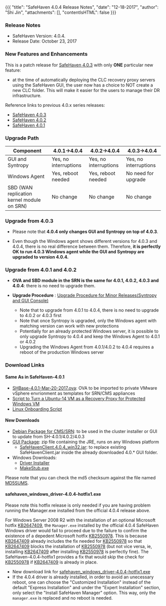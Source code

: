{{{
  "title": "SafeHaven 4.0.4 Release Notes",
  "date": "12-18-2017",
  "author": "Shi Jin",
  "attachments": [],
  "contentIsHTML": false
}}}

### Release Notes

- SafeHaven Version: 4.0.4.
- Release Date: October 23, 2017

### New Features and Enhancements

This is a patch release for [SafeHaven 4.0.3](safehaven-4.0.3-release.md) with only **ONE** particular new feature: 

* at the time of automatically deploying the CLC recovery proxy servers using the SafeHaven GUI, the user now has a choice to NOT create  a new CLC folder. This will make it easier for the users to manage their DR infrastructure.

Reference links to previous 4.0.x series releases:
*  [SafeHaven 4.0.3](safehaven-4.0.3-release.md)
*  [SafeHaven 4.0.2](safehaven-4.0.2-release.md)
*  [SafeHaven 4.0.1](safehaven-4.0.1-release.md)



 
 ### Upgrade Path 

|Component|4.0.1->4.0.4|4.0.2->4.0.4|4.0.3->4.0.4
|----|----|----|----| 
|GUI and Syntropy|Yes, no interruptions|Yes, no interruptions|Yes, no interruptions|
|Windows Agent|Yes, reboot needed|Yes, reboot needed|No need for upgrade|
|SBD (WAN replication kernel module on SRN)|No change|No change| No change|

### Upgrade from 4.0.3

* Please note that **4.0.4 only changes GUI and Syntropy on top of 4.0.3**. 

* Even though the Windows agent shows different versions for 4.0.3 and 4.0.4, there is no real difference between them. Therefore, **it is perfectly OK to run 4.0.3 Windows agent while the GUI and Syntropy are upgraded to version 4.0.4.**

### Upgrade from 4.0.1 and 4.0.2

* **OVA and SBD module in the SRN is the same for 4.0.1, 4.0.2, 4.0.3 and 4.0.4**: there is no need to upgrade them.

* **Upgrade Procedure** : [Upgrade Procedure for Minor Releases(Syntropy and GUI Console)](Upgrade-Procedure-for-Minor-Releases-Syntropy-and-GUI.md)
  * Note that to upgrade from 4.0.1 to 4.0.4, there is no need to upgrade to 4.0.2 or 4.0.3 first
  * Note that once Syntropy is upgraded, only the Windows agent with matching version can work with new protections
  * Potentially for an already protected Windows server, it is possible to only upgrade Syntropy to 4.0.4 and keep the Windows Agent to 4.0.1 or 4.0.2
  * Upgrading the Windows Agent from 4.0.1/4.0.2 to 4.0.4 requires a reboot of the production Windows server

### Download Links

#### Same As in SafeHaven-4.0.1

* [SHBase-4.0.1-Mar-20-2017.ova](https://download.safehaven.ctl.io/SH-4.0.1/SHBase-4.0.1-Mar-20-2017.ova): OVA to be imported to private VMware vSphere envrionment as templates for SRN/CMS appliances
* [Script to Turn a Ubuntu-14 VM as a Recovery Proxy for Protected Windows VM](https://download.safehaven.ctl.io/SH-4.0.1/makestub_for_windows.sh)
* [Linux Onboarding Script](./linux-onboarding-releases.md)

#### New Downloads

* [Debian Package for CMS/SRN](https://download.safehaven.ctl.io/SH-4.0.4/safehaven-4.0.4.deb): to be used in the cluster installer or GUI to update from SH-4.0.1/4.0.2/4.0.3
* [GUI Package](https://download.safehaven.ctl.io/SH-4.0.4/SafeHavenConsole-4.0.4.zip): zip file containing the JRE, runs on any Windows platform
  * [SafeHavenClient.4.0.4_win32.jar](https://download.safehaven.ctl.io/SH-4.0.4/SafeHavenClient.4.0.4_win32.jar): to replace existing SafeHavenClient.jar inside the already downloaded 4.0.* GUI folder.
* Windows Downloads:
  * [Driver Installer](https://download.safehaven.ctl.io/SH-4.0.4/safehaven_windows_driver-4.0.4.exe)
  * [MakeStub.exe](https://download.safehaven.ctl.io/SH-4.0.4/MakeStub-4.0.4.exe)
  
Please note that you can check the md5 checksum against the file named [MD5SUMS](https://download.safehaven.ctl.io/SH-4.0.4/MD5SUMS).

#### safehaven_windows_driver-4.0.4-hotfix1.exe

Please note this hotfix release is only needed if you are having problem running the Manager.exe installed from the official 4.0.4 release above. 

For Windows Server 2008 R2 with the installation of an optional Microsoft hotfix  [KB2647409](https://support.microsoft.com/kb/2647409), the `Manager.exe` installed by the official 4.0.4 SafeHaven Windows driver would fail to proceed due to the failure to confirm the existence of a depedent Microsoft hotfix [KB2550978](https://support.microsoft.com/kb/2550978). This is because [KB2647409](https://support.microsoft.com/kb/2647409) already includes the fix needed for [KB2550978](https://support.microsoft.com/kb/2550978 ) so that [KB2647409](https://support.microsoft.com/kb/2647409) blocks the installation of [KB2550978](https://support.microsoft.com/kb/2550978)  (but not vice versa, ie, installing [KB2647409](https://support.microsoft.com/kb/2647409) after installing [KB2550978](https://support.microsoft.com/kb/2550978) is perfectly fine). The SafeHaven-4.0.4-hotfix1 provides a fix that would skip the check for [KB2550978](https://support.microsoft.com/kb/2550978) if [KB2647409](https://support.microsoft.com/kb/2647409) is already in place. 

* New download link for [safehaven_windows_driver-4.0.4-hotfix1.exe](https://download.safehaven.ctl.io/SH-4.0.4/safehaven_windows_driver-4.0.4-hotfix1.exe)
* If the 4.0.4 driver is already installed, in order to avoid an unecessary reboot, one can choose the "Customized Installation" instead of the default "Express Installation" and under the "Expert Installation" section, only select the "Install SafeHaven Manager" option. This way, only the `manager.exe` is replaced and no reboot is needed.
